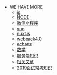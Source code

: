 - WE HAVE MORE
    - <a href="/mybook/js">js</a>
    - <a href="/mybook/nodejs">NODE</a>
    - <a href="/mybook/微信小程序">微信小程序</a>
    - <a href="/mybook/vue">vue</a>
    - <a href="/mybook/nuxtjs">nuxt.js</a>
    - <a href="/mybook/webpack">webpack4.0</a>
    - <a href="./">echarts</a>
    - <a href="/mybook/数学">数学</a>
    - <a href="/mybook/服务端知识">服务端知识</a>
    - <a href="/mybook/文章">相关文章</a>
    - <a href="/mybook/2019面试常考知识">2019面试常考知识</a>
